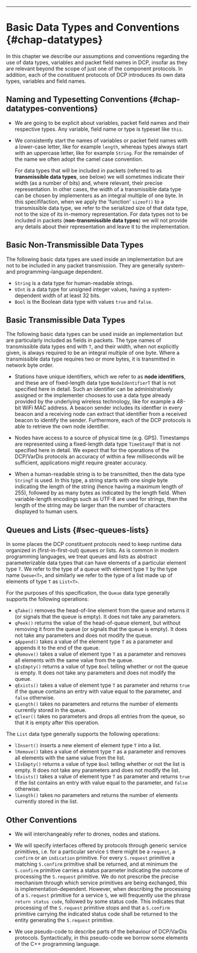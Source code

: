 ---

# Basic Data Types and Conventions {#chap-datatypes}

In this chapter we describe our assumptions and conventions regarding
the use of data types, variables and packet field names in DCP,
insofar as they are relevant beyond the scope of just one of the
component protocols. In addition, each of the constituent protocols of
DCP introduces its own data types, variables and field names.


## Naming and Typesetting Conventions {#chap-datatypes-conventions}


- We are going to be explicit about variables, packet field names and
  their respective types. Any variable, field name or type is typeset
  like `this`.

- We consistently start the names of variables or packet field names
  with a lower-case letter, like for example `length`, whereas types
  always start with an uppercase letter, like for example
  `String`. For the remainder of the name we often adopt the camel
  case convention.

  For data types that will be included in packets (referred to as
  **transmissible data types**, see below) we will sometimes indicate
  their width (as a number of bits) and, where relevant, their precise
  representation. In other cases, the width of a transmissible data
  type can be chosen by implementers as an integral multiple of one
  byte. In this specififaction, when we apply the 'function'
  `sizeof()` to a transmissible data type, we refer to the serialized
  size of that data type, not to the size of its in-memory
  representation. For data types not to be included in packets
  (**non-transmissible data types**) we will not provide any details
  about their representation and leave it to the implementation.


## Basic Non-Transmissible Data Types

The following basic data types are used inside an implementation but
are not to be included in any packet transmission. They are generally
system- and programming-language dependent.

- `String` is a data type for human-readable strings.
- `UInt` is a data type for unsigned integer values, having a
  system-dependent width of at least 32 bits.
- `Bool` is the Boolean data type with values `true` and `false`.


## Basic Transmissible Data Types

The following basic data types can be used inside an implementation
but are particularly included as fields in packets. The type names of
transmissible data types end with `T`, and their width, when not
explicitly given, is always required to be an integral multiple of one
byte. Where a transmissible data type requires two or more bytes, it
is transmitted in network byte order.

- Stations have unique identifiers, which we refer to as **node
  identifiers**, and these are of fixed-length data type
  `NodeIdentifierT` that is not specified here in detail. Such an
  identifier can be administratively assigned or the implementer
  chooses to use a data type already provided by the underlying
  wireless technology, like for example a 48-bit WiFi MAC address. A
  beacon sender includes its identfier in every beacon and a receiving
  node can extract that identifier from a received beacon to identify
  the sender. Furthermore, each of the DCP protocols is able to
  retrieve the own node identifier.

- Nodes have access to a source of physical time
  (e.g. GPS). Timestamps are represented using a fixed-length data
  type `TimeStampT` that is not specified here in detail. We expect
  that for the operations of the DCP/VarDis protocols an accuracy of
  within a few milliseconds will be sufficient, applications might
  require greater accuracy.

- When a human-readable string is to be transmitted, then the data
  type `StringT` is used. In this type, a string starts with one
  single byte indicating the length of the string (hence having a
  maximum length of 255), followed by as many bytes as indicated by
  the length field. When variable-length encodings such as UTF-8 are
  used for strings, then the length of the string may be larger than
  the number of characters displayed to human users.



## Queues and Lists {#sec-queues-lists}

In some places the DCP constituent protocols need to keep runtime data
organized in (first-in-first-out) queues or lists. As is common in
modern programming languages, we treat queues and lists as abstract
parameterizable data types that can have elements of a particular
element type `T`. We refer to the type of a queue with element type
`T` by the type name `Queue<T>`, and similarly we refer to the type of
a list made up of elements of type `T` as `List<T>`.

For the purposes of this specification, the `Queue` data type
generally supports the following operations:

- `qTake()` removes the head-of-line element from the queue and
  returns it (or signals that the queue is empty). It does not 
  take any parameters.
- `qPeek()` returns the value of the head-of-queue element, but
  without removing it from the queue (or signals that the queue is
  empty). It does not take any parameters and does not modify the
  queue.
- `qAppend()` takes a value of the element type `T` as a parameter and
  appends it to the end of the queue.
- `qRemove()` takes a value of element type `T` as a parameter and
  removes all elements with the same value from the queue.
- `qIsEmpty()` returns a value of type `Bool`  telling whether or not
  the queue is empty. It does not take any parameters and does not
  modify the queue.
- `qExists()` takes a value of element type `T` as parameter and
  returns `true` if the queue contains an entry with value equal to
  the parameter, and `false` otherwise.
- `qLength()` takes no parameters and returns the number of elements
  currently stored in the queue.
- `qClear()` takes no parameters and drops all entries from the queue,
  so that it is empty after this operation.

The `List` data type generally supports the following operations:

- `lInsert()` inserts a new element of element type `T` into a list.
- `lRemove()` takes a value of element type `T` as a parameter and
  removes all elements with the same value from the list.
- `lIsEmpty()` returns a value of type `Bool` telling whether or not
  the list is empty. It does not take any parameters and does not
  modify the list.
- `lExists()` takes a value of element type `T` as parameter and
  returns `true` if the list contains an entry with value equal to
  the parameter, and `false` otherwise.
- `lLength()` takes no parameters and returns the number of elements
  currently stored in the list.
  

## Other Conventions

- We will interchangeably refer to drones, nodes and stations.

- We will specify interfaces offered by protocols through generic
  service primitives, i.e. for a particular service `S` there might be
  a `request`, a `confirm` or an `indication` primitive.  For every
  `S.request` primitive a matching `S.confirm` primitive shall be
  returned, and at minimum the `S.confirm` primitive carries a status
  parameter indicating the outcome of processing the `S.request`
  primitive. We do not prescribe the precise mechanism through which
  service primitives are being exchanged, this is
  implementation-dependent. However, when describing the processing of
  a `S.request` primitive for a service `S`, we will frequently use
  the phrase `return status code`, followed by some status code. This
  indicates that processing of the `S.request` primitive stops and
  that a `S.confirm` primitive carrying the indicated status code
  shall be returned to the entity generating the `S.request`
  primitive.

- We use pseudo-code to describe parts of the behaviour of DCP/VarDis
  protocols. Syntactically, in this pseudo-code we borrow some
  elements of the C++ programming language.


